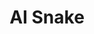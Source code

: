 ---
title: "AI Snake"
permalink: /projects/ai-snake
layout: project
description: "Program intended for building, testing and rendering AI snake games"
image: "/assets/images/AIsnake.png"
technologies:
  - name: "Python"
    icon: "/assets/icons/python.svg"
  - name: "AI"
    icon: "/assets/icons/brain.svg"
  - name: "OpenCV"
    icon: "/assets/icons/eye.svg"
github: "https://github.com/GWStuart/SnakeAI"
features:
  - text: "Modular design allowing for mutliple different AI models"
  - text: "Renders high quality snake games as mp4 video using OpenCV"
  - text: "Supports variable board sizes"
  - text: "Easy to use command line interface for testing and rendering games"
# screenshots:
order: 5
---